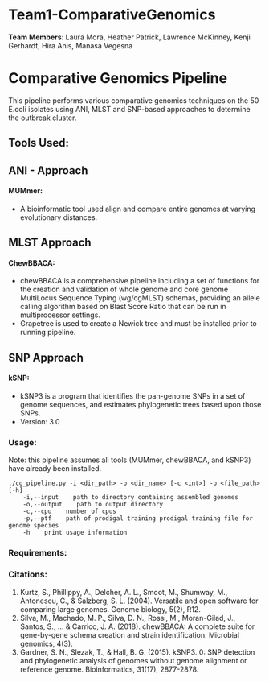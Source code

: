 # Team1-ComparativeGenomics

**Team Members**: Laura Mora, Heather Patrick, Lawrence McKinney, Kenji Gerhardt, Hira Anis, Manasa Vegesna 

# Comparative Genomics Pipeline

This pipeline performs various comparative genomics techniques on the 50 E.coli isolates using ANI, MLST and SNP-based approaches to determine the outbreak cluster. 

## Tools Used:

## ANI - Approach
	
#### MUMmer:	
   * A bioinformatic tool used align and compare entire genomes at varying evolutionary distances.
   
## MLST Approach

#### ChewBBACA:	
   * chewBBACA is a comprehensive pipeline including a set of functions for the creation and validation of whole genome and core genome MultiLocus Sequence Typing (wg/cgMLST) schemas, providing an allele calling algorithm based on Blast Score Ratio that can be run in multiprocessor settings.
   * Grapetree is used to create a Newick tree and must be installed prior to running pipeline.	
   
## SNP Approach

#### kSNP:
   * kSNP3 is a program that identifies the pan-genome SNPs in a set of genome sequences, and estimates
phylogenetic trees based upon those SNPs. 
   * Version: 3.0

### Usage:
Note: this pipeline assumes all tools (MUMmer, chewBBACA, and kSNP3) have already been installed.
```
./cg_pipeline.py -i <dir_path> -o <dir_name> [-c <int>] -p <file_path> [-h]
    -i,--input    path to directory containing assembled genomes
    -o,--output    path to output directory
    -c,--cpu    number of cpus
    -p,--ptf    path of prodigal training prodigal training file for genome species
    -h    print usage information    
```

### Requirements:

### Citations:

1) Kurtz, S., Phillippy, A., Delcher, A. L., Smoot, M., Shumway, M., Antonescu, C., & Salzberg, S. L. (2004). Versatile and open software for comparing large genomes. Genome biology, 5(2), R12.
2) Silva, M., Machado, M. P., Silva, D. N., Rossi, M., Moran-Gilad, J., Santos, S., ... & Carrico, J. A. (2018). chewBBACA: A complete suite for gene-by-gene schema creation and strain identification. Microbial genomics, 4(3).
3) Gardner, S. N., Slezak, T., & Hall, B. G. (2015). kSNP3. 0: SNP detection and phylogenetic analysis of genomes without genome alignment or reference genome. Bioinformatics, 31(17), 2877-2878.
